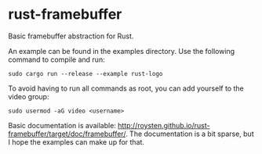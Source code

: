 # rust-framebuffer
Basic framebuffer abstraction for Rust.

An example can be found in the examples directory. Use the following command to compile and run:
```
sudo cargo run --release --example rust-logo
```

To avoid having to run all commands as root, you can add yourself to the video group:
```
sudo usermod -aG video <username>
```

Basic documentation is available: http://roysten.github.io/rust-framebuffer/target/doc/framebuffer/.
The documentation is a bit sparse, but I hope the examples can make up for that.
